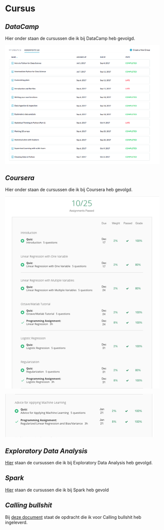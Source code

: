 #   **Cursus**

##  *DataCamp*

Hier onder staan de cursussen die ik bij DataCamp heb gevolgd.

![DataCamp](DataCamp.png)

## *Coursera*

Hier onder staan de cursussen die ik bij Coursera heb gevolgd.

![Coursera](Coursera1.png)

![Coursera1](coursera2.png)

## *Exploratory Data Analysis*

[Hier](ExploratoryDataAnalysis/ExploratoryDataAnalysis.md) staan de cursussen die ik bij Exploratory Data Analysis  heb gevolgd.


## *Spark*

[Hier](Spark/Spark.md) staan de cursussen die ik bij Spark heb gevold



## *Calling bullshit*

Bij [deze document](CallingBullshitMaricruV-15119815.pdf) staat de opdracht die ik voor Calling bullshit heb ingeleverd.


